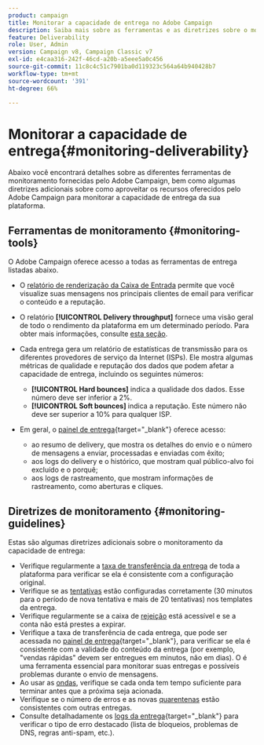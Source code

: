 ```yaml
---
product: campaign
title: Monitorar a capacidade de entrega no Adobe Campaign
description: Saiba mais sobre as ferramentas e as diretrizes sobre o monitoramento da capacidade de entrega no Adobe Campaign
feature: Deliverability
role: User, Admin
version: Campaign v8, Campaign Classic v7
exl-id: e4caa316-242f-46cd-a20b-a5eee5a0c456
source-git-commit: 11c8c4c51c7901ba0d119323c564a64b940428b7
workflow-type: tm+mt
source-wordcount: '391'
ht-degree: 66%

---
```


# Monitorar a capacidade de entrega{#monitoring-deliverability}

Abaixo você encontrará detalhes sobre as diferentes ferramentas de monitoramento fornecidas pelo Adobe Campaign, bem como algumas diretrizes adicionais sobre como aproveitar os recursos oferecidos pelo Adobe Campaign para monitorar a capacidade de entrega da sua plataforma.

## Ferramentas de monitoramento {#monitoring-tools}

O Adobe Campaign oferece acesso a todas as ferramentas de entrega listadas abaixo.

* O [relatório de renderização da Caixa de Entrada](inbox-rendering.md) permite que você visualize suas mensagens nos principais clientes de email para verificar o conteúdo e a reputação.

* O relatório **[!UICONTROL Delivery throughput]** fornece uma visão geral de todo o rendimento da plataforma em um determinado período. Para obter mais informações, consulte [esta seção](../reporting/global-reports.md#delivery-throughput).
* Cada entrega gera um relatório de estatísticas de transmissão para os diferentes provedores de serviço da Internet (ISPs). Ele mostra algumas métricas de qualidade e reputação dos dados que podem afetar a capacidade de entrega, incluindo os seguintes números:
   * **[!UICONTROL Hard bounces]** indica a qualidade dos dados. Esse número deve ser inferior a 2%.
   * **[!UICONTROL Soft bounces]** indica a reputação. Este número não deve ser superior a 10% para qualquer ISP.

  <!--For more on this, see the [Delivery statistics](../reporting/global-reports.md#delivery-statistics) section.-->

* Em geral, o [painel de entrega](https://experienceleague.adobe.com/docs/campaign-classic/using/sending-messages/monitoring-deliveries/delivery-dashboard.html#sending-messages){target="_blank"} oferece acesso:
   * ao resumo de delivery, que mostra os detalhes do envio e o número de mensagens a enviar, processadas e enviadas com êxito;
   * aos logs do delivery e o histórico, que mostram qual público-alvo foi excluído e o porquê;
   * aos logs de rastreamento, que mostram informações de rastreamento, como aberturas e cliques.

## Diretrizes de monitoramento {#monitoring-guidelines}

Estas são algumas diretrizes adicionais sobre o monitoramento da capacidade de entrega:

* Verifique regularmente a [taxa de transferência da entrega](../reporting/global-reports.md#delivery-throughput) de toda a plataforma para verificar se ela é consistente com a configuração original.
* Verifique se as [tentativas](delivery-failures.md#retries) estão configuradas corretamente (30 minutos para o período de nova tentativa e mais de 20 tentativas) nos templates da entrega.
* Verifique regularmente se a caixa de [rejeição](delivery-failures.md#bounce-mail-qualification) está acessível e se a conta não está prestes a expirar.
* Verifique a taxa de transferência de cada entrega, que pode ser acessada no [painel de entrega](https://experienceleague.adobe.com/docs/campaign-classic/using/sending-messages/monitoring-deliveries/delivery-dashboard.html#sending-messages){target="_blank"}, para verificar se ela é consistente com a validade do conteúdo da entrega (por exemplo, &quot;vendas rápidas&quot; devem ser entregues em minutos, não em dias). O é uma ferramenta essencial para monitorar suas entregas e possíveis problemas durante o envio de mensagens.
* Ao usar as [ondas](configure-and-send.md#sending-using-multiple-waves), verifique se cada onda tem tempo suficiente para terminar antes que a próxima seja acionada.
* Verifique se o número de erros e as novas [quarentenas](quarantines.md) estão consistentes com outras entregas.
* Consulte detalhadamente os [logs da entrega](https://experienceleague.adobe.com/docs/campaign-classic/using/sending-messages/monitoring-deliveries/delivery-dashboard.html#delivery-logs-and-history){target="_blank"} para verificar o tipo de erro destacado (lista de bloqueios, problemas de DNS, regras anti-spam, etc.).
